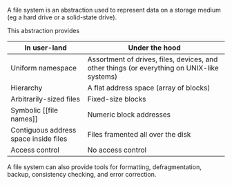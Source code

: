 A file system is an abstraction used to represent data on a storage medium (eg a hard drive or a solid-state drive).

This abstraction provides

| In user-land                          | Under the hood                                                                              |
| ------------------------------------- | ------------------------------------------------------------------------------------------- |
| Uniform namespace                     | Assortment of drives, files, devices, and other things (or everything on UNIX-like systems) |
| Hierarchy                             | A flat address space (array of blocks)                                                      |
| Arbitrarily-sized files               | Fixed-size blocks                                                                           |
| Symbolic [[file names]]                   | Numeric block addresses                                                                     |
| Contiguous address space inside files | Files framented all over the disk                                                           |
| Access control                        | No access control                                                                           |

A file system can also provide tools for formatting, defragmentation, backup, consistency checking, and error correction.
